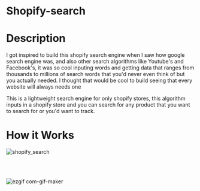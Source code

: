 # Shopify-search


# Description

I got inspired to build this shopify search engine when I saw how google search engine was, and also other search algorithms like Youtube's and Facebook's,
it was so cool inputing words and getting data that ranges from thousands to millions of search words that you'd never even think of but you actually needed. I thought that would be cool to build seeing that every website will always needs one

This is a lightweight search engine for only shopify stores, this algorithm inputs in a shopify store and you can search for any product that you want to search for or you'd want to track.


# How it Works

<!-- https://user-images.githubusercontent.com/95959056/208896532-3d58c3a5-e194-4302-b886-5e12469f748d.mp4 -->

<!-- ![shopify_search_gif](https://user-images.githubusercontent.com/95959056/208896694-740c696b-7e56-425a-8a7f-c6fbd7558335.gif) -->


![shopify_search](https://user-images.githubusercontent.com/95959056/208897341-8ce98dea-b561-4fa2-ad52-3c50a54738d2.gif)

<br></br>

![ezgif com-gif-maker](https://user-images.githubusercontent.com/95959056/208898870-e95d5645-a5d8-4419-a270-0df8e5a17958.gif)
